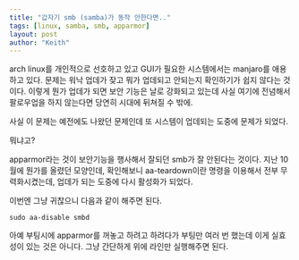 ```yaml
---
title: "갑자기 smb (samba)가 동작 안한다면.."
tags: [linux, samba, smb, apparmor]
layout: post
author: "Keith"
---
```


arch linux를 개인적으로 선호하고 있고 GUI가 필요한 시스템에서는 manjaro를 애용하고 있다. 문제는 워낙 업데가 잦고 뭐가 업데되고 안되는지 확인하기가 쉽지 않다는 것이다. 이렇게 뭔가 업데가 되면 보안 기능은 날로 강화되고 있는데 사실 여기에 전념해서 팔로우업을 하지 않는다면 당연히 시대에 뒤쳐질 수 밖에.

사실 이 문제는 예전에도 나왔던 문제인데 또 시스템이 업데되는 도중에 문제가 되었다.

뭐냐고?

apparmor라는 것이 보안기능을 행사해서 잘되던 smb가 잘 안된다는 것이다. 지난 10월에 뭔가를 올렸던 모양인데, 확인해보니 aa-teardown이란 명령을 이용해서 전부 무력화시켰는데, 업데가 되는 도중에 다시 활성화가 되었다.

이번엔 그냥 귀찮으니 다음과 같이 해주면 된다.

```
sudo aa-disable smbd
```

아예 부팅시에 apparmor를 꺼놓고 하려고 하려다가 부팅만 여러 번 했는데 이게 실효성이 있는 것은 아니다. 그냥 간단하게 위에 라인만 실행해주면 된다.
